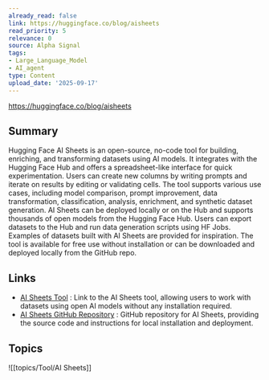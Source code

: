 ```yaml
---
already_read: false
link: https://huggingface.co/blog/aisheets
read_priority: 5
relevance: 0
source: Alpha Signal
tags:
- Large_Language_Model
- AI_agent
type: Content
upload_date: '2025-09-17'
---
```


https://huggingface.co/blog/aisheets
## Summary

Hugging Face AI Sheets is an open-source, no-code tool for building, enriching, and transforming datasets using AI models. It integrates with the Hugging Face Hub and offers a spreadsheet-like interface for quick experimentation. Users can create new columns by writing prompts and iterate on results by editing or validating cells. The tool supports various use cases, including model comparison, prompt improvement, data transformation, classification, analysis, enrichment, and synthetic dataset generation. AI Sheets can be deployed locally or on the Hub and supports thousands of open models from the Hugging Face Hub. Users can export datasets to the Hub and run data generation scripts using HF Jobs. Examples of datasets built with AI Sheets are provided for inspiration. The tool is available for free use without installation or can be downloaded and deployed locally from the GitHub repo.
## Links

- [AI Sheets Tool](https://huggingface.co/spaces/aisheets/sheets) : Link to the AI Sheets tool, allowing users to work with datasets using open AI models without any installation required.
- [AI Sheets GitHub Repository](https://github.com/huggingface/aisheets) : GitHub repository for AI Sheets, providing the source code and instructions for local installation and deployment.

## Topics

![[topics/Tool/AI Sheets]]